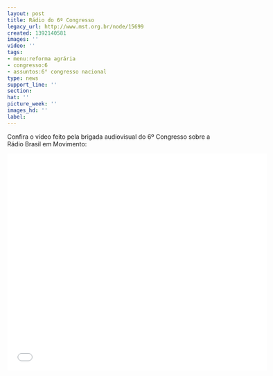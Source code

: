 ```yaml
---
layout: post
title: Rádio do 6º Congresso
legacy_url: http://www.mst.org.br/node/15699
created: 1392140581
images: ''
video: ''
tags:
- menu:reforma agrária
- congresso:6
- assuntos:6° congresso nacional
type: news
support_line: ''
section: 
hat: ''
picture_week: ''
images_hd: ''
label: 
---
```

<p>Confira o vídeo feito pela brigada audiovisual do 6º Congresso sobre a Rádio Brasil em Movimento:</p> <p><iframe src="//www.youtube.com/embed/NQAeTUxNy-E" allowfullscreen="" height="500" width="600" frameborder="0"></iframe></p>

